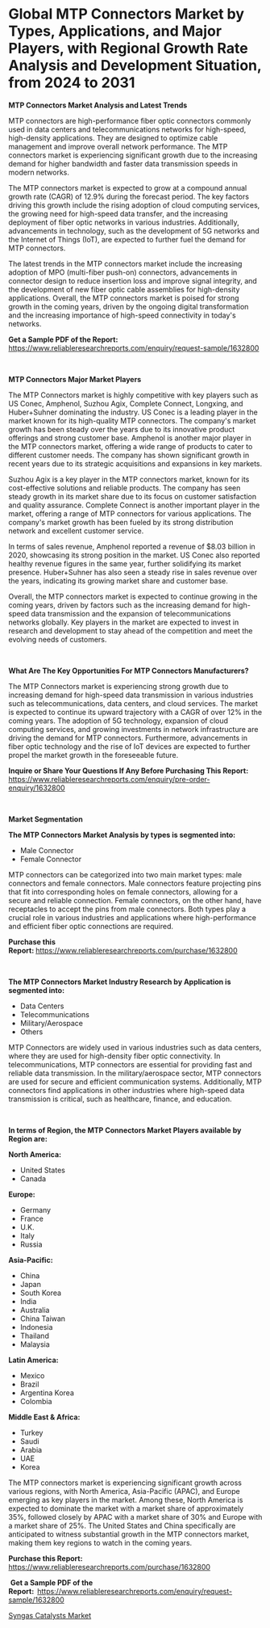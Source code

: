 <p><h1>Global MTP Connectors Market by Types, Applications, and Major Players, with Regional Growth Rate Analysis and Development Situation, from 2024 to 2031</h1></p><p><strong>MTP Connectors Market Analysis and Latest Trends</strong></p>
<p><p>MTP connectors are high-performance fiber optic connectors commonly used in data centers and telecommunications networks for high-speed, high-density applications. They are designed to optimize cable management and improve overall network performance. The MTP connectors market is experiencing significant growth due to the increasing demand for higher bandwidth and faster data transmission speeds in modern networks.</p><p>The MTP connectors market is expected to grow at a compound annual growth rate (CAGR) of 12.9% during the forecast period. The key factors driving this growth include the rising adoption of cloud computing services, the growing need for high-speed data transfer, and the increasing deployment of fiber optic networks in various industries. Additionally, advancements in technology, such as the development of 5G networks and the Internet of Things (IoT), are expected to further fuel the demand for MTP connectors.</p><p>The latest trends in the MTP connectors market include the increasing adoption of MPO (multi-fiber push-on) connectors, advancements in connector design to reduce insertion loss and improve signal integrity, and the development of new fiber optic cable assemblies for high-density applications. Overall, the MTP connectors market is poised for strong growth in the coming years, driven by the ongoing digital transformation and the increasing importance of high-speed connectivity in today's networks.</p></p>
<p><strong>Get a Sample PDF of the Report:&nbsp;</strong> <a href="https://www.reliableresearchreports.com/enquiry/request-sample/1632800">https://www.reliableresearchreports.com/enquiry/request-sample/1632800</a></p>
<p>&nbsp;</p>
<p><strong>MTP Connectors Major Market Players</strong></p>
<p><p>The MTP Connectors market is highly competitive with key players such as US Conec, Amphenol, Suzhou Agix, Complete Connect, Longxing, and Huber+Suhner dominating the industry. US Conec is a leading player in the market known for its high-quality MTP connectors. The company's market growth has been steady over the years due to its innovative product offerings and strong customer base. Amphenol is another major player in the MTP connectors market, offering a wide range of products to cater to different customer needs. The company has shown significant growth in recent years due to its strategic acquisitions and expansions in key markets.</p><p>Suzhou Agix is a key player in the MTP connectors market, known for its cost-effective solutions and reliable products. The company has seen steady growth in its market share due to its focus on customer satisfaction and quality assurance. Complete Connect is another important player in the market, offering a range of MTP connectors for various applications. The company's market growth has been fueled by its strong distribution network and excellent customer service.</p><p>In terms of sales revenue, Amphenol reported a revenue of $8.03 billion in 2020, showcasing its strong position in the market. US Conec also reported healthy revenue figures in the same year, further solidifying its market presence. Huber+Suhner has also seen a steady rise in sales revenue over the years, indicating its growing market share and customer base.</p><p>Overall, the MTP connectors market is expected to continue growing in the coming years, driven by factors such as the increasing demand for high-speed data transmission and the expansion of telecommunications networks globally. Key players in the market are expected to invest in research and development to stay ahead of the competition and meet the evolving needs of customers.</p></p>
<p>&nbsp;</p>
<p><strong>What Are The Key Opportunities For MTP Connectors Manufacturers?</strong></p>
<p><p>The MTP Connectors market is experiencing strong growth due to increasing demand for high-speed data transmission in various industries such as telecommunications, data centers, and cloud services. The market is expected to continue its upward trajectory with a CAGR of over 12% in the coming years. The adoption of 5G technology, expansion of cloud computing services, and growing investments in network infrastructure are driving the demand for MTP connectors. Furthermore, advancements in fiber optic technology and the rise of IoT devices are expected to further propel the market growth in the foreseeable future.</p></p>
<p><strong>Inquire or Share Your Questions If Any Before Purchasing This Report:</strong> <a href="https://www.reliableresearchreports.com/enquiry/pre-order-enquiry/1632800">https://www.reliableresearchreports.com/enquiry/pre-order-enquiry/1632800</a></p>
<p>&nbsp;</p>
<p><strong>Market Segmentation</strong></p>
<p><strong>The MTP Connectors Market Analysis by types is segmented into:</strong></p>
<p><ul><li>Male Connector</li><li>Female Connector</li></ul></p>
<p><p>MTP connectors can be categorized into two main market types: male connectors and female connectors. Male connectors feature projecting pins that fit into corresponding holes on female connectors, allowing for a secure and reliable connection. Female connectors, on the other hand, have receptacles to accept the pins from male connectors. Both types play a crucial role in various industries and applications where high-performance and efficient fiber optic connections are required.</p></p>
<p><strong>Purchase this Report:&nbsp;</strong><a href="https://www.reliableresearchreports.com/purchase/1632800">https://www.reliableresearchreports.com/purchase/1632800</a></p>
<p>&nbsp;</p>
<p><strong>The MTP Connectors Market Industry Research by Application is segmented into:</strong></p>
<p><ul><li>Data Centers</li><li>Telecommunications</li><li>Military/Aerospace</li><li>Others</li></ul></p>
<p><p>MTP Connectors are widely used in various industries such as data centers, where they are used for high-density fiber optic connectivity. In telecommunications, MTP connectors are essential for providing fast and reliable data transmission. In the military/aerospace sector, MTP connectors are used for secure and efficient communication systems. Additionally, MTP connectors find applications in other industries where high-speed data transmission is critical, such as healthcare, finance, and education.</p></p>
<p>&nbsp;</p>
<p><strong>In terms of Region, the MTP Connectors Market Players available by Region are:</strong></p>
<p>
    <p> <strong> North America: </strong>
        <ul>
            <li>United States</li>
            <li>Canada</li>
        </ul>
        </p> 
    <p> <strong> Europe: </strong>
        <ul>
            <li>Germany</li>
            <li>France</li>
            <li>U.K.</li>
            <li>Italy</li>
            <li>Russia</li>
        </ul>
        </p> 
    <p> <strong> Asia-Pacific: </strong>
        <ul>
            <li>China</li>
            <li>Japan</li>
            <li>South Korea</li>
            <li>India</li>
            <li>Australia</li>
            <li>China Taiwan</li>
            <li>Indonesia</li>
            <li>Thailand</li>
            <li>Malaysia</li>
        </ul>
        </p> 
    <p> <strong> Latin America: </strong>
        <ul>
            <li>Mexico</li>
            <li>Brazil</li>
            <li>Argentina Korea</li>
            <li>Colombia</li>
        </ul>
        </p> 
    <p> <strong> Middle East & Africa: </strong>
        <ul>
            <li>Turkey</li>
            <li>Saudi</li>
            <li>Arabia</li>
            <li>UAE</li>
            <li>Korea</li>
        </ul>
    </p>
    </p>
<p><p>The MTP connectors market is experiencing significant growth across various regions, with North America, Asia-Pacific (APAC), and Europe emerging as key players in the market. Among these, North America is expected to dominate the market with a market share of approximately 35%, followed closely by APAC with a market share of 30% and Europe with a market share of 25%. The United States and China specifically are anticipated to witness substantial growth in the MTP connectors market, making them key regions to watch in the coming years.</p></p>
<p><strong>Purchase this Report: </strong><a href="https://www.reliableresearchreports.com/purchase/1632800">https://www.reliableresearchreports.com/purchase/1632800</a></p>
<p>&nbsp;<strong>Get a Sample PDF of the Report:&nbsp;&nbsp;</strong><a href="https://www.reliableresearchreports.com/enquiry/request-sample/1632800">https://www.reliableresearchreports.com/enquiry/request-sample/1632800</a></p>
<p><strong></strong></p>
<p><p><a href="https://shimmer-gardenia-37a.notion.site/Syngas-Catalysts-Market-Growth-Market-Trends-COVID-19-Impact-and-Forecasts-for-period-from-2024--9e3af56b674543dd813457d759d9208c">Syngas Catalysts Market</a></p></p>